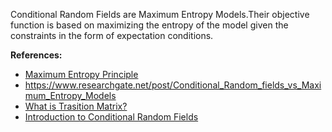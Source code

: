 Conditional Random Fields are Maximum Entropy Models.Their objective function is based on maximizing the entropy of the model given the constraints in the form of expectation conditions.

**References:**
* [Maximum Entropy Principle](https://www.youtube.com/watch?v=ynCkUHPEDOI&t=616s)
* https://www.researchgate.net/post/Conditional_Random_fields_vs_Maximum_Entropy_Models
* [What is Trasition Matrix?](https://www.youtube.com/watch?v=4zg5bNlHZRg&t=20s)
* [Introduction to Conditional Random Fields](http://blog.echen.me/2012/01/03/introduction-to-conditional-random-fields/)
